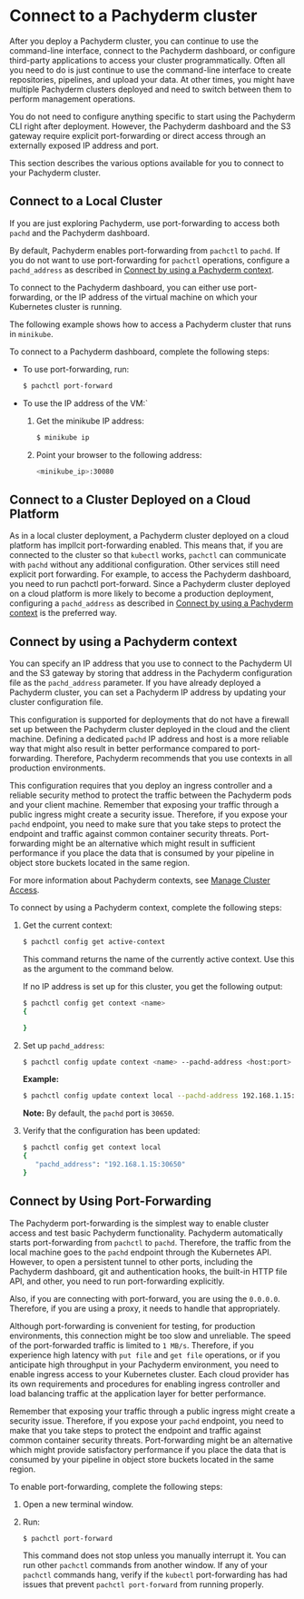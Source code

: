 # Connect to a Pachyderm cluster

After you deploy a Pachyderm cluster, you can continue to use the command-line
interface, connect to the Pachyderm dashboard, or configure third-party
applications to access your cluster programmatically. Often all you need to do
is just continue to use the command-line interface to create repositories,
pipelines, and upload your data. At other times, you might have multiple
Pachyderm clusters deployed and need to switch between them to perform
management operations.

You do not need to configure anything specific to start using the Pachyderm CLI
right after deployment. However, the Pachyderm dashboard and the S3 gateway
require explicit port-forwarding or direct access through an externally exposed
IP address and port.

This section describes the various options available for you to connect to your
Pachyderm cluster.

## Connect to a Local Cluster

If you are just exploring Pachyderm, use port-forwarding to access both `pachd`
and the Pachyderm dashboard.

By default, Pachyderm enables port-forwarding from `pachctl` to `pachd`. If you
do not want to use port-forwarding for `pachctl` operations, configure a
`pachd_address` as described in
[Connect by using a Pachyderm context](#connect-by-using-a-pachyderm-context).

To connect to the Pachyderm dashboard, you can either use port-forwarding, or
the IP address of the virtual machine on which your Kubernetes cluster is
running.

The following example shows how to access a Pachyderm cluster that runs in
`minikube`.

To connect to a Pachyderm dashboard, complete the following steps:

-   To use port-forwarding, run:

    ```bash
    $ pachctl port-forward
    ```

-   To use the IP address of the VM:`

    1. Get the minikube IP address:

        ```bash
        $ minikube ip
        ```

    1. Point your browser to the following address:

        ```bash
        <minikube_ip>:30080
        ```

## Connect to a Cluster Deployed on a Cloud Platform

As in a local cluster deployment, a Pachyderm cluster deployed on a cloud
platform has impllcit port-forwarding enabled. This means that, if you are
connected to the cluster so that `kubectl` works, `pachctl` can communicate with
`pachd` without any additional configuration. Other services still need explicit
port forwarding. For example, to access the Pachyderm dashboard, you need to run
pachctl port-forward. Since a Pachyderm cluster deployed on a cloud platform is
more likely to become a production deployment, configuring a `pachd_address` as
described in
[Connect by using a Pachyderm context](#connect-by-using-a-pachyderm-context) is
the preferred way.

## Connect by using a Pachyderm context

You can specify an IP address that you use to connect to the Pachyderm UI and
the S3 gateway by storing that address in the Pachyderm configuration file as
the `pachd_address` parameter. If you have already deployed a Pachyderm cluster,
you can set a Pachyderm IP address by updating your cluster configuration file.

This configuration is supported for deployments that do not have a firewall set
up between the Pachyderm cluster deployed in the cloud and the client machine.
Defining a dedicated `pachd` IP address and host is a more reliable way that
might also result in better performance compared to port-forwarding. Therefore,
Pachyderm recommends that you use contexts in all production environments.

This configuration requires that you deploy an ingress controller and a reliable
security method to protect the traffic between the Pachyderm pods and your
client machine. Remember that exposing your traffic through a public ingress
might create a security issue. Therefore, if you expose your `pachd` endpoint,
you need to make sure that you take steps to protect the endpoint and traffic
against common container security threats. Port-forwarding might be an
alternative which might result in sufficient performance if you place the data
that is consumed by your pipeline in object store buckets located in the same
region.

For more information about Pachyderm contexts, see
[Manage Cluster Access](../manage/cluster-access.md).

To connect by using a Pachyderm context, complete the following steps:

1. Get the current context:

    ```bash
    $ pachctl config get active-context
    ```

    This command returns the name of the currently active context. Use this as
    the argument to the command below.

    If no IP address is set up for this cluster, you get the following output:

    ```bash
    $ pachctl config get context <name>
    {

    }
    ```

1. Set up `pachd_address`:

    ```bash
    $ pachctl config update context <name> --pachd-address <host:port>
    ```

    **Example:**

    ```bash
    $ pachctl config update context local --pachd-address 192.168.1.15:30650
    ```

    **Note:** By default, the `pachd` port is `30650`.

1. Verify that the configuration has been updated:

    ```bash
    $ pachctl config get context local
    {
       "pachd_address": "192.168.1.15:30650"
    }
    ```

## Connect by Using Port-Forwarding

The Pachyderm port-forwarding is the simplest way to enable cluster access and
test basic Pachyderm functionality. Pachyderm automatically starts
port-forwarding from `pachctl` to `pachd`. Therefore, the traffic from the local
machine goes to the `pachd` endpoint through the Kubernetes API. However, to
open a persistent tunnel to other ports, including the Pachyderm dashboard, git
and authentication hooks, the built-in HTTP file API, and other, you need to run
port-forwarding explicitly.

Also, if you are connecting with port-forward, you are using the `0.0.0.0`.
Therefore, if you are using a proxy, it needs to handle that appropriately.

Although port-forwarding is convenient for testing, for production environments,
this connection might be too slow and unreliable. The speed of the
port-forwarded traffic is limited to `1 MB/s`. Therefore, if you experience high
latency with `put file` and `get file` operations, or if you anticipate high
throughput in your Pachyderm environment, you need to enable ingress access to
your Kubernetes cluster. Each cloud provider has its own requirements and
procedures for enabling ingress controller and load balancing traffic at the
application layer for better performance.

Remember that exposing your traffic through a public ingress might create a
security issue. Therefore, if you expose your `pachd` endpoint, you need to make
that you take steps to protect the endpoint and traffic against common container
security threats. Port-forwarding might be an alternative which might provide
satisfactory performance if you place the data that is consumed by your pipeline
in object store buckets located in the same region.

<!--Add a link to the section that describes the above-->

To enable port-forwarding, complete the following steps:

1. Open a new terminal window.
1. Run:

    ```bash
    $ pachctl port-forward
    ```

    This command does not stop unless you manually interrupt it. You can run
    other `pachctl` commands from another window. If any of your `pachctl`
    commands hang, verify if the `kubectl` port-forwarding has had issues that
    prevent `pachctl port-forward` from running properly.
